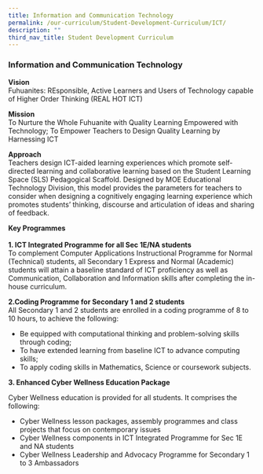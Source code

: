 ```yaml
---
title: Information and Communication Technology
permalink: /our-curriculum/Student-Development-Curriculum/ICT/
description: ""
third_nav_title: Student Development Curriculum
---
```

### Information and Communication Technology

**Vision**
<br> Fuhuanites: REsponsible, Active Learners and Users of Technology capable of Higher Order Thinking (REAL HOT ICT)

**Mission**
<br> To Nurture the Whole Fuhuanite with Quality Learning Empowered with Technology; To Empower Teachers to Design Quality Learning by Harnessing ICT

**Approach**
<br> Teachers design ICT-aided learning experiences which promote self-directed learning and collaborative learning based on the Student Learning Space (SLS) Pedagogical Scaffold. Designed by MOE Educational Technology Division, this model provides the parameters for teachers to consider when designing a cognitively engaging learning experience which promotes students’ thinking, discourse and articulation of ideas and sharing of feedback.

**Key Programmes**
<br><br>
**1\. ICT Integrated Programme for all Sec 1E/NA students**
<br> To complement Computer Applications Instructional Programme for Normal (Technical) students, all Secondary 1 Express and Normal (Academic) students will attain a baseline standard of ICT proficiency as well as Communication, Collaboration and Information skills after completing the in-house curriculum.

**2\.Coding Programme for Secondary 1 and 2 students**
<br> All Secondary 1 and 2 students are enrolled in a coding programme of 8 to 10 hours, to achieve the following: 

*   Be equipped with computational thinking and problem-solving skills through coding;
*   To have extended learning from baseline ICT to advance computing skills;
*   To apply coding skills in Mathematics, Science or coursework subjects.

**3\. Enhanced Cyber Wellness Education Package**

Cyber Wellness education is provided for all students. It comprises the following:

*   Cyber Wellness lesson packages, assembly programmes and class projects that focus on contemporary issues
*   Cyber Wellness components in ICT Integrated Programme for Sec 1E and NA students
*   Cyber Wellness Leadership and Advocacy Programme for Secondary 1 to 3 Ambassadors